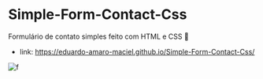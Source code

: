 # Simple-Form-Contact-Css
Formulário de contato simples feito com HTML e CSS  :space_invader:

- link: https://eduardo-amaro-maciel.github.io/Simple-Form-Contact-Css/

![f](https://user-images.githubusercontent.com/73178068/176002001-b71001f7-2fa7-446c-8cc0-a331374bdbe5.JPG)
